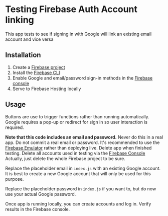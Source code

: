   # Testing Firebase Auth Account linking
  
  This app tests to see if signing in with Google will
  link an existing email account and vice versa

  ## Installation

  1. Create a [Firebase project](https://firebase.google.com/docs/web/setup)
  2. Install the [Firebase CLI](https://firebase.google.com/docs/web/setup#install-cli-deploy)
  3. Enable Google and email/password sign-in methods in the [Firebase console](https://console.firebase.google.com/project/_/authentication/providers?consoleUI=FIREBASE)
  4. Serve to Firebase Hosting locally

  ## Usage

  Buttons are use to trigger functions rather than running
  automatically. Google requires a pop-up or redirect for sign
  in so user interaction is required.

  __Note that this code includes an email and password.__
  Never do this in a real app.
  Do not commit a real email or password.
  It's recommended to use the [Firebase Emulator](https://firebase.google.com/docs/hosting/test-preview-deploy#preview-channels) rather than deploying
  live.
  Delete app when finished testing.
  Delete all accounts used in testing via the [Firebase Console](firebase.google.com/console)
  Actually, just delete the whole Firebase project to be sure.

  Replace the placeholder email in `index.js` with an existing Google account.
  It is best to create a new Google account that will only be used for this purpose.
  
  Replace the placeholder password in `index.js` if you want to, but do now use
  your actual Google password.

  Once app is running locally, you can create accounts and log in. Verify results in the Firebase console.
